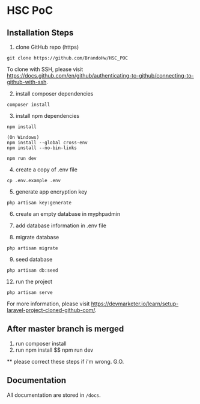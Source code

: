 # HSC PoC

## Installation Steps
1. clone GitHub repo (https)
```
git clone https://github.com/BrandoHw/HSC_POC
```
To clone with SSH, please visit https://docs.github.com/en/github/authenticating-to-github/connecting-to-github-with-ssh.

2. install composer dependencies
```
composer install
```

3. install npm dependencies
```
npm install

(On Windows)
npm install --global cross-env
npm install --no-bin-links

npm run dev
```

4. create a copy of .env file
```
cp .env.example .env
```

5. generate app encryption key
```
php artisan key:generate
```

6. create an empty database in myphpadmin

7. add database information in .env file

8. migrate database
```
php artisan migrate
```

9. seed database
```
php artisan db:seed
```

12. run the project
```
php artisan serve
```

For more information, please visit https://devmarketer.io/learn/setup-laravel-project-cloned-github-com/.

## After master branch is merged
1. run composer install
2. run npm install $$ npm run dev

** please correct these steps if i'm wrong. G.O.

## Documentation
All documentation are stored in ```/docs```.
